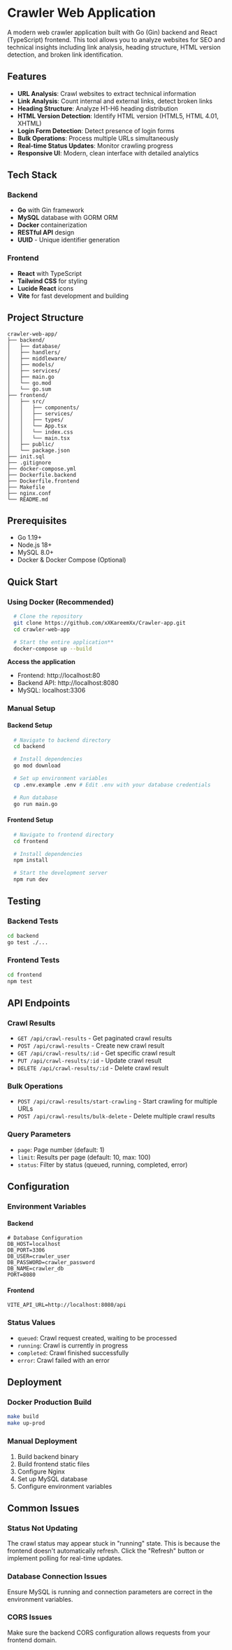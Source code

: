 # Crawler Web Application

A modern web crawler application built with Go (Gin) backend and React (TypeScript) frontend. This tool allows you to analyze websites for SEO and technical insights including link analysis, heading structure, HTML version detection, and broken link identification.

## Features

- **URL Analysis**: Crawl websites to extract technical information
- **Link Analysis**: Count internal and external links, detect broken links
- **Heading Structure**: Analyze H1-H6 heading distribution
- **HTML Version Detection**: Identify HTML version (HTML5, HTML 4.01, XHTML)
- **Login Form Detection**: Detect presence of login forms
- **Bulk Operations**: Process multiple URLs simultaneously
- **Real-time Status Updates**: Monitor crawling progress
- **Responsive UI**: Modern, clean interface with detailed analytics

## Tech Stack

### Backend
- **Go** with Gin framework
- **MySQL** database with GORM ORM
- **Docker** containerization
- **RESTful API** design
- **UUID** - Unique identifier generation

### Frontend
- **React** with TypeScript
- **Tailwind CSS** for styling
- **Lucide React** icons
- **Vite** for fast development and building

## Project Structure

```
crawler-web-app/
├── backend/
│   ├── database/
│   ├── handlers/
│   ├── middleware/
│   ├── models/
│   ├── services/
│   ├── main.go
│   └── go.mod
│   └── go.sum
├── frontend/
│   ├── src/
│   │   ├── components/
│   │   ├── services/
│   │   ├── types/
│   │   └── App.tsx
│   │   └── index.css
│   │   └── main.tsx
│   ├── public/
│   └── package.json
├── init.sql
├── .gitignore
├── docker-compose.yml
├── Dockerfile.backend
├── Dockerfile.frontend
├── Makefile
├── nginx.conf
└── README.md
```

## Prerequisites

- Go 1.19+
- Node.js 18+
- MySQL 8.0+
- Docker & Docker Compose (Optional)

## Quick Start

### Using Docker (Recommended)

```bash
  # Clone the repository
  git clone https://github.com/xXKareemXx/Crawler-app.git
  cd crawler-web-app

  # Start the entire application**
  docker-compose up --build
```

**Access the application**
- Frontend: http://localhost:80
- Backend API: http://localhost:8080
- MySQL: localhost:3306

### Manual Setup

#### Backend Setup

```bash
  # Navigate to backend directory
  cd backend

  # Install dependencies
  go mod download

  # Set up environment variables
  cp .env.example .env # Edit .env with your database credentials

  # Run database
  go run main.go
```

#### Frontend Setup

```bash
  # Navigate to frontend directory
  cd frontend

  # Install dependencies
  npm install

  # Start the development server
  npm run dev
```

## Testing

### Backend Tests
```bash
cd backend
go test ./...
```

### Frontend Tests
```bash
cd frontend
npm test
```

## API Endpoints

### Crawl Results
- `GET /api/crawl-results` - Get paginated crawl results
- `POST /api/crawl-results` - Create new crawl result
- `GET /api/crawl-results/:id` - Get specific crawl result
- `PUT /api/crawl-results/:id` - Update crawl result
- `DELETE /api/crawl-results/:id` - Delete crawl result

### Bulk Operations
- `POST /api/crawl-results/start-crawling` - Start crawling for multiple URLs
- `POST /api/crawl-results/bulk-delete` - Delete multiple crawl results

### Query Parameters
- `page`: Page number (default: 1)
- `limit`: Results per page (default: 10, max: 100)
- `status`: Filter by status (queued, running, completed, error)

## Configuration

### Environment Variables

#### Backend
```env
# Database Configuration
DB_HOST=localhost
DB_PORT=3306
DB_USER=crawler_user
DB_PASSWORD=crawler_password
DB_NAME=crawler_db
PORT=8080
```

#### Frontend
```env
VITE_API_URL=http://localhost:8080/api
```

### Status Values
- `queued`: Crawl request created, waiting to be processed
- `running`: Crawl is currently in progress
- `completed`: Crawl finished successfully
- `error`: Crawl failed with an error

## Deployment

### Docker Production Build
```bash
make build
make up-prod
```

### Manual Deployment
1. Build backend binary
2. Build frontend static files
3. Configure Nginx
4. Set up MySQL database
5. Configure environment variables

## Common Issues

### Status Not Updating
The crawl status may appear stuck in "running" state. This is because the frontend doesn't automatically refresh. Click the "Refresh" button or implement polling for real-time updates.

### Database Connection Issues
Ensure MySQL is running and connection parameters are correct in the environment variables.

### CORS Issues
Make sure the backend CORS configuration allows requests from your frontend domain.